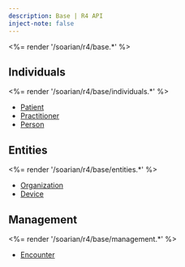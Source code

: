 ```yaml
---
description: Base | R4 API
inject-note: false
---
```


<%= render '/soarian/r4/base.*' %>

## Individuals
<%= render '/soarian/r4/base/individuals.*' %>

* [Patient](/soarian/r4/base/individuals/patient)
* [Practitioner](/soarian/r4/base/individuals/practitioner)
* [Person](/soarian/r4/base/individuals/person)

## Entities
<%= render '/soarian/r4/base/entities.*' %>

* [Organization](/soarian/r4/base/entities/organization)
* [Device](/soarian/r4/base/entities/device)

## Management
<%= render '/soarian/r4/base/management.*' %>

* [Encounter](/soarian/r4/base/management/encounter)
